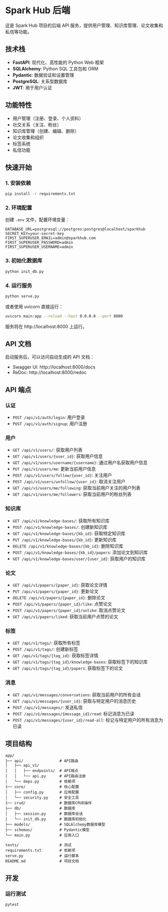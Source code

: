 # Spark Hub 后端

这是 Spark Hub 项目的后端 API 服务，提供用户管理、知识库管理、论文收集和私信等功能。

## 技术栈

- **FastAPI**: 现代化、高性能的 Python Web 框架
- **SQLAlchemy**: Python SQL 工具包和 ORM
- **Pydantic**: 数据验证和设置管理
- **PostgreSQL**: 关系型数据库
- **JWT**: 用于用户认证

## 功能特性

- 用户管理（注册、登录、个人资料）
- 社交关系（关注、粉丝）
- 知识库管理（创建、编辑、删除）
- 论文收集和组织
- 标签系统
- 私信功能

## 快速开始

### 1. 安装依赖

```bash
pip install -r requirements.txt
```

### 2. 环境配置

创建 `.env` 文件，配置环境变量：

```
DATABASE_URL=postgresql://postgres:postgres@localhost/sparkhub
SECRET_KEY=your-secret-key
FIRST_SUPERUSER_EMAIL=admin@sparkhub.com
FIRST_SUPERUSER_PASSWORD=admin
FIRST_SUPERUSER_USERNAME=admin
```

### 3. 初始化数据库

```bash
python init_db.py
```

### 4. 运行服务

```bash
python serve.py
```

或者使用 uvicorn 直接运行：

```bash
uvicorn main:app --reload --host 0.0.0.0 --port 8000
```

服务将在 http://localhost:8000 上运行。

## API 文档

启动服务后，可以访问自动生成的 API 文档：

- Swagger UI: http://localhost:8000/docs
- ReDoc: http://localhost:8000/redoc

## API 端点

### 认证

- `POST /api/v1/auth/login`: 用户登录
- `POST /api/v1/auth/signup`: 用户注册

### 用户

- `GET /api/v1/users/`: 获取用户列表
- `GET /api/v1/users/{user_id}`: 获取用户信息
- `GET /api/v1/users/username/{username}`: 通过用户名获取用户信息
- `PUT /api/v1/users/me`: 更新当前用户信息
- `POST /api/v1/users/follow/{user_id}`: 关注用户
- `POST /api/v1/users/unfollow/{user_id}`: 取消关注用户
- `GET /api/v1/users/me/following`: 获取当前用户关注的用户列表
- `GET /api/v1/users/me/followers`: 获取当前用户的粉丝列表

### 知识库

- `GET /api/v1/knowledge-bases/`: 获取所有知识库
- `POST /api/v1/knowledge-bases/`: 创建新知识库
- `GET /api/v1/knowledge-bases/{kb_id}`: 获取特定知识库
- `PUT /api/v1/knowledge-bases/{kb_id}`: 更新知识库
- `DELETE /api/v1/knowledge-bases/{kb_id}`: 删除知识库
- `POST /api/v1/knowledge-bases/{kb_id}/papers`: 添加论文到知识库
- `GET /api/v1/knowledge-bases/user/{user_id}`: 获取用户的知识库

### 论文

- `GET /api/v1/papers/{paper_id}`: 获取论文详情
- `PUT /api/v1/papers/{paper_id}`: 更新论文
- `DELETE /api/v1/papers/{paper_id}`: 删除论文
- `POST /api/v1/papers/{paper_id}/like`: 点赞论文
- `POST /api/v1/papers/{paper_id}/unlike`: 取消点赞论文
- `GET /api/v1/papers/liked`: 获取当前用户点赞的论文

### 标签

- `GET /api/v1/tags/`: 获取所有标签
- `POST /api/v1/tags/`: 创建新标签
- `GET /api/v1/tags/{tag_id}`: 获取标签详情
- `GET /api/v1/tags/{tag_id}/knowledge-bases`: 获取标签下的知识库
- `GET /api/v1/tags/{tag_id}/papers`: 获取标签下的论文

### 消息

- `GET /api/v1/messages/conversations`: 获取当前用户的所有会话
- `GET /api/v1/messages/{user_id}`: 获取与特定用户的消息历史
- `POST /api/v1/messages/`: 发送私信
- `POST /api/v1/messages/{message_id}/read`: 标记消息为已读
- `POST /api/v1/messages/{user_id}/read-all`: 标记与特定用户的所有消息为已读

## 项目结构

```
app/
├── api/                # API路由
│   ├── api_v1/
│   │   ├── endpoints/  # API端点
│   │   └── api.py      # API路由注册
│   └── deps.py         # 依赖项
├── core/               # 核心配置
│   ├── config.py       # 应用配置
│   └── security.py     # 安全工具
├── crud/               # 数据库CRUD操作
├── db/                 # 数据库
│   ├── session.py      # 数据库会话
│   └── init_db.py      # 数据库初始化
├── models/             # SQLAlchemy数据库模型
├── schemas/            # Pydantic模型
└── main.py             # 应用入口

tests/                  # 测试
requirements.txt        # 依赖项
serve.py                # 运行脚本
README.md               # 项目文档
```

## 开发

### 运行测试

```bash
pytest
``` 